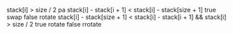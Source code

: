 stack[i] > size / 2 pa
stack[i] - stack[i + 1] < stack[i] - stack[size + 1] true swap false rotate
stack[i] - stack[size + 1] < stack[i] - stack[i + 1] && stack[i] > size / 2 true rotate false rrotate